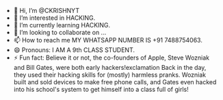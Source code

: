 - 👋 Hi, I’m @CKRISHNYT
- 👀 I’m interested in HACKING.
- 🌱 I’m currently learning HACKING.
- 💞️ I’m looking to collaborate on ...
- 📫 How to reach me MY WHATSAPP NUMBER IS +91 7488754063.
- 😄 Pronouns: I AM A 9th CLASS STUDENT.
- ⚡ Fun fact: Believe it or not, the co-founders of Apple, Steve Wozniak and Bill Gates, were both early hackers!exclamation Back in the day, they used their hacking skills for (mostly) harmless pranks. Wozniak built and sold devices to make free phone calls, and Gates even hacked into his school's system to get himself into a class full of girls!

<!---
CKRISHNYT/CKRISHNYT is a ✨ special ✨ repository because its `README.md` (this file) appears on your GitHub profile.
You can click the Preview link to take a look at your changes.
--->
